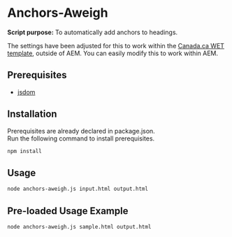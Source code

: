 # Anchors-Aweigh
**Script purpose:** To automatically add anchors to headings.<br>


The settings have been adjusted for this to work within the [Canada.ca WET template](https://github.com/wet-boew/GCWeb/releases/tag/v8.1.0), outside of AEM. You can easily modify this to work within AEM.

## Prerequisites
* [jsdom](https://github.com/jsdom/jsdom)


## Installation
Prerequisites are already declared in package.json.<br>
Run the following command to install prerequisites.
```sh
npm install
```

## Usage
```sh
node anchors-aweigh.js input.html output.html
```

## Pre-loaded Usage Example
```sh
node anchors-aweigh.js sample.html output.html
```